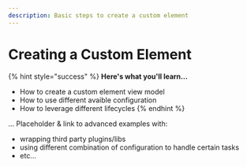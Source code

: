 ```yaml
---
description: Basic steps to create a custom element
---
```


# Creating a Custom Element

{% hint style="success" %}
**Here's what you'll learn...**

* How to create a custom element view model
* How to use different avaible configuration
* How to leverage different lifecycles
{% endhint %}

... Placeholder & link to advanced examples with:

* wrapping third party plugins/libs
* using different combination of configuration to handle certain tasks
* etc...

